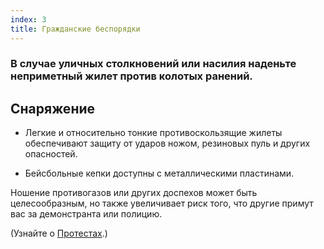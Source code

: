 ```yaml
---
index: 3
title: Гражданские беспорядки
---
```

### В случае уличных столкновений или насилия наденьте неприметный жилет против колотых ранений.

## Снаряжение

*   Легкие и относительно тонкие противоскользящие жилеты обеспечивают защиту от ударов ножом, резиновых пуль и других опасностей.

*   Бейсбольные кепки доступны с металлическими пластинами.

Ношение противогазов или других доспехов может быть целесообразным, но также увеличивает риск того, что другие примут вас за демонстранта или полицию.

(Узнайте о [Протестах](umbrella://work/protests/beginner).)
